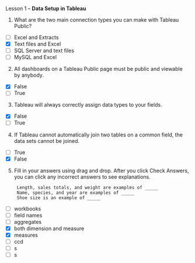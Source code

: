 Lesson 1 – **Data Setup in Tableau**

1.  What are the two main connection types you can make with Tableau Public?

- [ ] Excel and Extracts
- [x] Text files and Excel
- [ ] SQL Server and text files
- [ ] MySQL and Excel

2.  All dashboards on a Tableau Public page must be public and viewable by anybody.

- [x] False
- [ ] True

3.  Tableau will always correctly assign data types to your fields.

- [x] False
- [ ] True

4.  If Tableau cannot automatically join two tables on a common field, the data sets cannot be joined.

- [ ] True
- [x] False

5. Fill in your answers using drag and drop. After you click Check Answers, you can click any incorrect answers to see explanations.

        Length, sales totals, and weight are examples of _____ 
        Name, species, and year are examples of _____ 
        Shoe size is an example of _____ 

- [ ] workbooks
- [ ] field names
- [ ] aggregates
- [x] both dimension and measure
- [x] measures
- [ ] ccd
- [ ] s
- [ ] s
